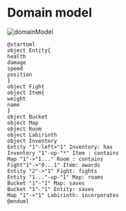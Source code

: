 
# Domain model

![domainModel](https://github.com/1smaa/progettoedids/assets/77068062/a85bcd9c-f3d6-43ac-b47b-d1597916698f)

```plantuml
@startuml
object Entity{
health
damage
speed
position
}
object Fight
object Item{
weight
name
}
object Bucket
object Map
object Room
object Labirinth
object Inventory
Entity "1"-left>"1" Inventory: has
Inventory "1"-up-"*" Item : contains
Map "1"->"1..." Room : contains
Fight"1"->"0...1" Item: awards
Entity "2"->"1" Fight: fights
Entity "1..."-up-"1" Map: roams
Bucket "1"-"1" Map: saves
Bucket "1"-"1" Entity: saves
Map "1"->"1" Labirinth: incorporates
@enduml
```

